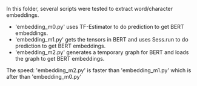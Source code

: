 In this folder, several scripts were tested to extract word/character embeddings. 

- 'embedding_m0.py' uses TF-Estimator to do prediction to get BERT embeddings.
- 'embedding_m1.py' gets the tensors in BERT and uses Sess.run to do prediction to get BERT embeddings. 
- 'embedding_m2.py' generates a temporary graph for BERT and loads the graph to get BERT embeddings. 


The speed: 'embedding_m2.py' is faster than 'embedding_m1.py' which is after than 'embedding_m0.py'
